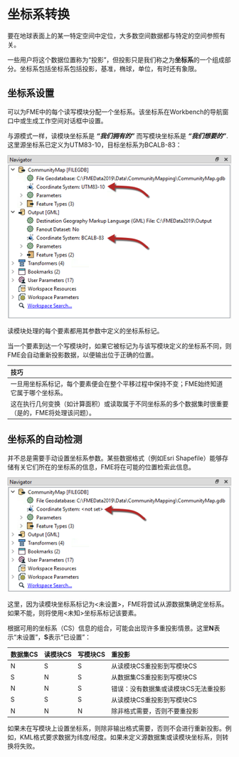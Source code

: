 # 坐标系转换

要在地球表面上的某一特定空间中定位，大多数空间数据都与特定的空间参照有关。

一些用户将这个数据位置称为“投影”，但投影只是我们称之为**坐标系**的一个组成部分。坐标系包括坐标系包括投影，基准，椭球，单位，有时还有象限。

## 坐标系设置

可以为FME中的每个读写模块分配一个坐标系。该坐标系在Workbench的导航窗口中或生成工作空间对话框中设置。

与源模式一样，读模块坐标系是 _**“我们拥有的”**_ 而写模块坐标系是 _**“我们想要的”**_. 这里源坐标系已定义为UTM83-10，目标坐标系为BCALB-83：

![](./Images/Img2.039.CoordinateSystemParameters.png)

读模块处理的每个要素都用其参数中定义的坐标系标记。

当一个要素到达一个写模块时，如果它被标记为与该写模块定义的坐标系不同，则FME会自动重新投影数据，以便输出位于正确的位置。

|  技巧 |
| :--- |
|  一旦用坐标系标记，每个要素便会在整个平移过程中保持不变；FME始终知道它属于哪个坐标系。 |
|  这在执行几何变换（如计算面积）或读取属于不同坐标系的多个数据集时很重要（是的，FME将处理该问题）。 |

## 坐标系的自动检测

并不总是需要手动设置坐标系参数。某些数据格式（例如Esri Shapefile）能够存储有关它们所在的坐标系的信息，FME将在可能的位置检索此信息。

![](./Images/Img2.040.CoordinateSystemParametersUnset.png)

这里，因为读模块坐标系标记为&lt;未设置&gt;，FME将尝试从源数据集确定坐标系。如果不能，则将使用&lt;未知&gt;坐标系标记该要素。

根据可用的坐标系（CS）信息的组合，可能会出现许多重投影情景。这里**N**表示“未设置”，**S**表示“已设置”：

| 数据集CS | 读模块CS | 写模块CS | 重投影 |
| :--- | :--- | :--- | :--- |
| N | S | S | 从读模块CS重投影到写模块CS |
| S | N | S | 从数据集CS重投影到写模块CS |
| N | N | S | 错误：没有数据集或读模块CS无法重投影 |
| S | S | S | 从读模块CS重投影到写模块CS |
| N | N | N | 除非格式需要，否则不要重投影 |

如果未在写模块上设置坐标系，则除非输出格式需要，否则不会进行重新投影。例如，KML格式要求数据为纬度/经度。如果未定义源数据集或读模块坐标系，则转换将失败。

